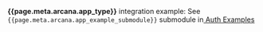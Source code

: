 <span><b>{{page.meta.arcana.app_type}}</b> integration example: See `{{page.meta.arcana.app_example_submodule}}` submodule in<a href="https://github.com/arcana-network/auth-examples" target="_blank"> Auth Examples</a></span>
